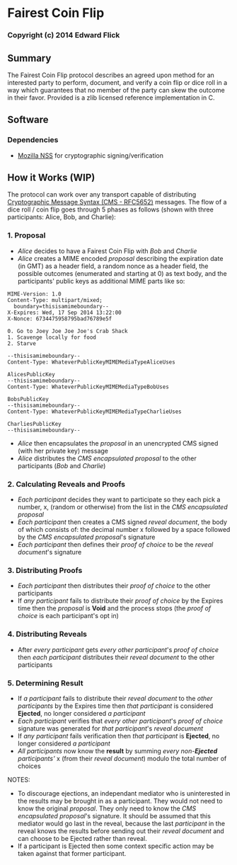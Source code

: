 # Fairest Coin Flip #
### Copyright (c) 2014 Edward Flick

## Summary ##

The Fairest Coin Flip protocol describes an agreed upon method for an interested party to perform, document, and verify a coin flip or dice roll in a way which guarantees that no member of the party can skew the outcome in their favor. Provided is a zlib licensed reference implementation in C.

## Software ##

### Dependencies ###

 * [Mozilla NSS](https://developer.mozilla.org/en-US/docs/Mozilla/Projects/NSS) for cryptographic signing/verification

## How it Works (WIP) ##

The protocol can work over any transport capable of distributing [Cryptographic Message Syntax (CMS - RFC5652)](http://tools.ietf.org/html/rfc5652) messages. The flow of a dice roll / coin flip goes through 5 phases as follows (shown with three participants: Alice, Bob, and Charlie):

### 1. Proposal 
 * _Alice_ decides to have a Fairest Coin Flip with _Bob_ and _Charlie_
 * _Alice_ creates a MIME encoded *proposal* describing the expiration date (in GMT) as a header field, a random nonce as a header field, the possible outcomes (enumerated and starting at 0) as text body, and the participants' public keys as additional MIME parts like so:
```
MIME-Version: 1.0
Content-Type: multipart/mixed;
  boundary=thisisamimeboundary--
X-Expires: Wed, 17 Sep 2014 13:22:00
X-Nonce: 6734475958795bad76789e5f

0. Go to Joey Joe Joe Joe's Crab Shack
1. Scavenge locally for food
2. Starve

--thisisamimeboundary--
Content-Type: WhateverPublicKeyMIMEMediaTypeAliceUses

AlicesPublicKey
--thisisamimeboundary--
Content-Type: WhateverPublicKeyMIMEMediaTypeBobUses

BobsPublicKey
--thisisamimeboundary--
Content-Type: WhateverPublicKeyMIMEMediaTypeCharlieUses

CharliesPublicKey
--thisisamimeboundary--

```
 * _Alice_ then encapsulates the *proposal* in an unencrypted CMS signed (with her private key) message
 * _Alice_ distributes the *CMS encapsulated proposal* to the other participants (_Bob_ and _Charlie_)

### 2. Calculating Reveals and Proofs
 * _Each participant_ decides they want to participate so they each pick a number, x, (random or otherwise) from the list in the *CMS encapsulated proposal*
 * _Each participant_ then creates a CMS signed *reveal document*, the body of which consists of: the decimal number x followed by a space followed by the *CMS encapsulated proposal*'s signature
 * _Each participant_ then defines their *proof of choice* to be the *reveal document*'s signature

### 3. Distributing Proofs
 * _Each participant_ then distributes their *proof of choice* to the other participants
 * If _any participant_ fails to distribute their *proof of choice* by the Expires time then the *proposal* is **Void** and the process stops (the *proof of choice* is each participant's opt in)

### 4. Distributing Reveals
 * After _every participant_ gets _every other participant_'s *proof of choice* then _each participant_ distributes their *reveal document* to the other participants

### 5. Determining Result
 * If _a participant_ fails to distribute their *reveal document* to the _other participants_ by the Expires time then _that participant_ is considered **Ejected**, no longer considered _a participant_
 * _Each participant_ verifies that _every other participant_'s *proof of choice* signature was generated for _that participant_'s *reveal document*
 * If _any participant_ fails verification then _that participant_ is **Ejected**, no longer considered _a participant_
 * _All participants_ now know the **result** by summing _every non-**Ejected** participants'_ x (from their *reveal document*) modulo the total number of choices

NOTES:
 * To discourage ejections, an independant mediator who is uninterested in the results may be brought in as a participant. They would not need to know the original *proposal*. They only need to know the *CMS encapsulated proposal*'s signature. It should be assumed that this mediator would go last in the reveal, because the last _participant_ in the reveal knows the results before sending out their *reveal document* and can choose to be Ejected rather than reveal.
 * If a participant is Ejected then some context specific action may be taken against that former participant.

